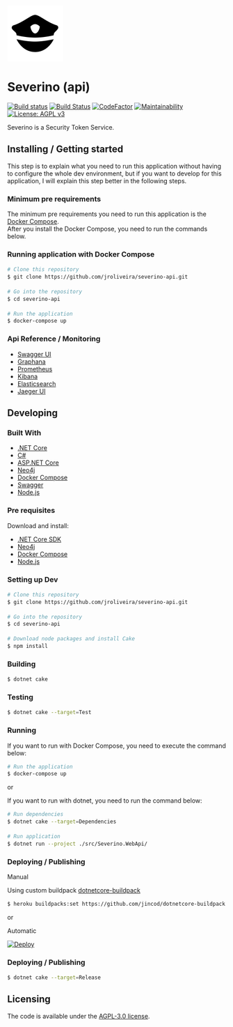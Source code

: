 ![Severino - logo][logo]

# Severino (api)

[![Build status](https://ci.appveyor.com/api/projects/status/cd7cd7fjrwqb7xwq/branch/master?svg=true)](https://ci.appveyor.com/project/jroliveira/severino-api/branch/master)
[![Build Status](https://travis-ci.org/jroliveira/severino-api.svg?branch=master)](https://travis-ci.org/jroliveira/severino-api)
[![CodeFactor](https://www.codefactor.io/repository/github/jroliveira/severino-api/badge)](https://www.codefactor.io/repository/github/jroliveira/severino-api)
[![Maintainability](https://api.codeclimate.com/v1/badges/64e3a65e97181f9fc737/maintainability)](https://codeclimate.com/github/jroliveira/severino-api/maintainability)
[![License: AGPL v3](https://img.shields.io/badge/License-AGPL%20v3-blue.svg)](LICENSE.txt)

Severino is a Security Token Service.

## Installing / Getting started

This step is to explain what you need to run this application without having to configure the whole dev environment, but if you want to develop for this application, I will explain this step better in the following steps.

### Minimum pre requirements

The minimum pre requirements you need to run this application is the [Docker Compose](https://docs.docker.com/compose/install/).  
After you install the Docker Compose, you need to run the commands below.

### Running application with Docker Compose

``` bash
# Clone this repository
$ git clone https://github.com/jroliveira/severino-api.git

# Go into the repository
$ cd severino-api

# Run the application
$ docker-compose up
```

### Api Reference / Monitoring

 - [Swagger UI](http://localhost:8080/)
 - [Graphana](http://localhost:3000/)
 - [Prometheus](http://localhost:9090/)
 - [Kibana](http://localhost:5601/)
 - [Elasticsearch](http://localhost:9200/)
 - [Jaeger UI](http://localhost:16686/)

## Developing

### Built With

 - [.NET Core](https://docs.microsoft.com/en-us/dotnet/core/)
 - [C#](https://docs.microsoft.com/en-us/dotnet/csharp/)
 - [ASP.NET Core](https://docs.microsoft.com/en-ca/aspnet/core/)
 - [Neo4j](https://neo4j.com/developer/)
 - [Docker Compose](https://docs.docker.com/compose/)
 - [Swagger](https://swagger.io/)
 - [Node.js](https://nodejs.org/en/)

### Pre requisites

Download and install:

 - [.NET Core SDK](https://www.microsoft.com/net/download)
 - [Neo4j](https://neo4j.com/download/)
 - [Docker Compose](https://docs.docker.com/compose/install/)
 - [Node.js](https://nodejs.org/en/download/)

### Setting up Dev

``` bash
# Clone this repository
$ git clone https://github.com/jroliveira/severino-api.git

# Go into the repository
$ cd severino-api

# Download node packages and install Cake
$ npm install
```

### Building

``` bash
$ dotnet cake
```

### Testing

``` bash
$ dotnet cake --target=Test
```

### Running

If you want to run with Docker Compose, you need to execute the command below:

``` bash
# Run the application
$ docker-compose up
```

or

If you want to run with dotnet, you need to run the command below:

``` bash
# Run dependencies
$ dotnet cake --target=Dependencies

# Run application
$ dotnet run --project ./src/Severino.WebApi/
```

### Deploying / Publishing

Manual

Using custom buildpack [dotnetcore-buildpack](https://github.com/jincod/dotnetcore-buildpack)

``` bash
$ heroku buildpacks:set https://github.com/jincod/dotnetcore-buildpack
```

or 

Automatic

[![Deploy][heroku_button]][heroku_template]

### Deploying / Publishing

``` bash
$ dotnet cake --target=Release
```

## Licensing

The code is available under the [AGPL-3.0 license](LICENSE.txt).

[logo]: docs/images/logo.png "Severino - logo"
[vs2017]: https://www.visualstudio.com/vs/whatsnew/
[docker_compose]: https://docs.docker.com/compose/
[heroku_button]: https://www.herokucdn.com/deploy/button.svg
[heroku_template]: https://heroku.com/deploy?template=https://github.com/jroliveira/severino-api
